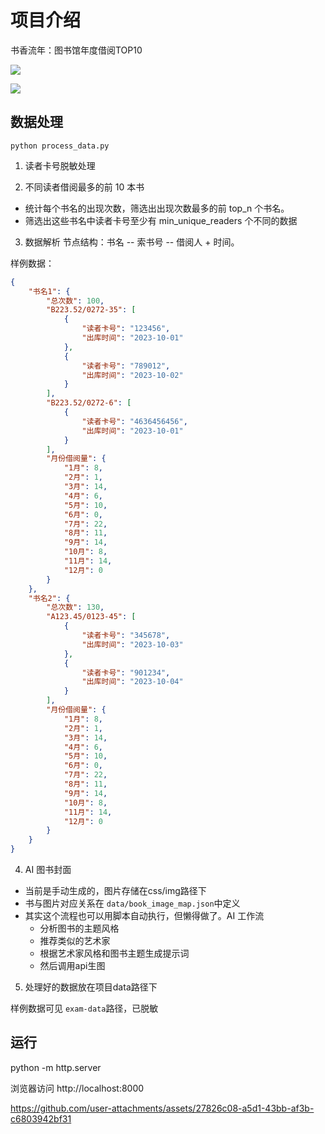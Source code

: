 # 项目介绍

书香流年：图书馆年度借阅TOP10

![](https://xulei-pic-1258542021.cos.ap-shanghai.myqcloud.com/mdpic/1733646503749.png)

![](https://xulei-pic-1258542021.cos.ap-shanghai.myqcloud.com/mdpic/%E4%B9%A6%E9%A6%99%E6%B5%81%E5%B9%B4.gif)


## 数据处理

`python process_data.py`

1. 读者卡号脱敏处理

2. 不同读者借阅最多的前 10 本书

- 统计每个书名的出现次数，筛选出出现次数最多的前 top_n 个书名。
- 筛选出这些书名中读者卡号至少有 min_unique_readers 个不同的数据

3. 数据解析
节点结构：书名 -- 索书号 -- 借阅人 + 时间。

样例数据：
```json
{
    "书名1": {
        "总次数": 100,
        "B223.52/0272-35": [
            {
                "读者卡号": "123456",
                "出库时间": "2023-10-01"
            },
            {
                "读者卡号": "789012",
                "出库时间": "2023-10-02"
            }
        ],
        "B223.52/0272-6": [
            {
                "读者卡号": "4636456456",
                "出库时间": "2023-10-01"
            }
        ],
        "月份借阅量": {
            "1月": 8,
            "2月": 1,
            "3月": 14,
            "4月": 6,
            "5月": 10,
            "6月": 0,
            "7月": 22,
            "8月": 11,
            "9月": 14,
            "10月": 8,
            "11月": 14,
            "12月": 0
        }        
    },
    "书名2": {
        "总次数": 130,
        "A123.45/0123-45": [
            {
                "读者卡号": "345678",
                "出库时间": "2023-10-03"
            },
            {
                "读者卡号": "901234",
                "出库时间": "2023-10-04"
            }
        ],
        "月份借阅量": {
            "1月": 8,
            "2月": 1,
            "3月": 14,
            "4月": 6,
            "5月": 10,
            "6月": 0,
            "7月": 22,
            "8月": 11,
            "9月": 14,
            "10月": 8,
            "11月": 14,
            "12月": 0
        }
    }
}

```

4. AI 图书封面

- 当前是手动生成的，图片存储在css/img路径下
- 书与图片对应关系在 `data/book_image_map.json`中定义
- 其实这个流程也可以用脚本自动执行，但懒得做了。AI 工作流
    - 分析图书的主题风格
    - 推荐类似的艺术家
    - 根据艺术家风格和图书主题生成提示词
    - 然后调用api生图

5. 处理好的数据放在项目data路径下

样例数据可见 `exam-data`路径，已脱敏

## 运行

python -m http.server

浏览器访问 http://localhost:8000

https://github.com/user-attachments/assets/27826c08-a5d1-43bb-af3b-c6803942bf31